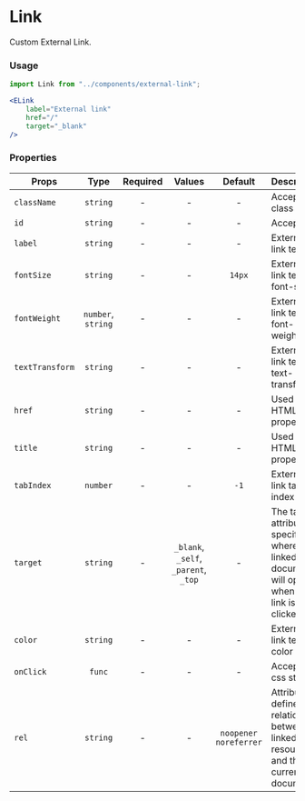 # Link

Custom External Link.

### Usage

```js
import Link from "../components/external-link";
```

```jsx
<ELink 
    label="External link"
    href="/"
    target="_blank"
/>
```

### Properties

| Props                     |        Type        | Required |                 Values                    |            Default          | Description       |
| ------------------------- | :----------------: | :------: | :---------------------------------------: | :-------------------------: | ----------------- |
| `className`               |      `string`      |    -     |                   -                       |               -             | Accepts class     |
| `id`                      |      `string`      |    -     |                   -                       |               -             | Accepts id        |
| `label`                   |      `string`      |    -     |                   -                       |               -             | External link text |
| `fontSize`                |      `string`      |    -     |                   -                       |             `14px`          | External link text font-size |
| `fontWeight`              | `number`, `string` |    -     |                   -                       |               -             | External link text font-weight |
| `textTransform`           |      `string`      |    -     |                   -                       |               -             | External link text text-transform |
| `href`                    |      `string`      |    -     |                   -                       |               -             | Used as HTML 'href' property |
| `title`                   |      `string`      |    -     |                   -                       |               -             | Used as HTML 'title' property |
| `tabIndex`                |      `number`      |    -     |                   -                       |              `-1`           | External link tab index |
| `target`                  |      `string`      |    -     |  `_blank`, `_self`, `_parent`, `_top`     |               -             | The target attribute specifies where the linked document will open when the link is clicked |
| `color`                   |      `string`      |    -     |                   -                       |               -             | External link text color |
| `onClick`                 |      `func`        |    -     |                   -                       |               -             | Accepts css style |
| `rel`                     |      `string`      |    -     |                   -                       |    `noopener noreferrer`    | Attribute defines the relationship between a linked resource and the current document |

